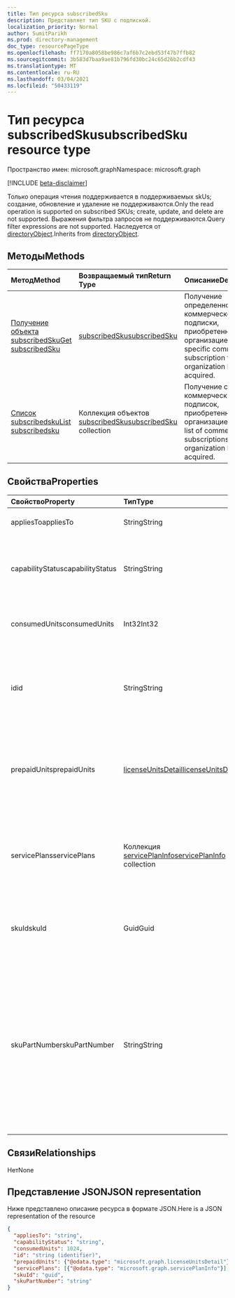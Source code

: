 ```yaml
---
title: Тип ресурса subscribedSku
description: Представляет тип SKU с подпиской.
localization_priority: Normal
author: SumitParikh
ms.prod: directory-management
doc_type: resourcePageType
ms.openlocfilehash: ff7170a8058be986c7af6b7c2ebd53f47b7ffb82
ms.sourcegitcommit: 3b583d7baa9ae81b796fd30bc24c65d26b2cdf43
ms.translationtype: MT
ms.contentlocale: ru-RU
ms.lasthandoff: 03/04/2021
ms.locfileid: "50433119"
---
```

# <a name="subscribedsku-resource-type"></a><span data-ttu-id="287d7-103">Тип ресурса subscribedSku</span><span class="sxs-lookup"><span data-stu-id="287d7-103">subscribedSku resource type</span></span>

<span data-ttu-id="287d7-104">Пространство имен: microsoft.graph</span><span class="sxs-lookup"><span data-stu-id="287d7-104">Namespace: microsoft.graph</span></span>

[!INCLUDE [beta-disclaimer](../../includes/beta-disclaimer.md)]

<span data-ttu-id="287d7-105">Только операция чтения поддерживается в поддерживаемых skUs; создание, обновление и удаление не поддерживаются.</span><span class="sxs-lookup"><span data-stu-id="287d7-105">Only the read operation is supported on subscribed SKUs; create, update, and delete are not supported.</span></span> <span data-ttu-id="287d7-106">Выражения фильтра запросов не поддерживаются.</span><span class="sxs-lookup"><span data-stu-id="287d7-106">Query filter expressions are not supported.</span></span> <span data-ttu-id="287d7-107">Наследуется от [directoryObject](directoryobject.md).</span><span class="sxs-lookup"><span data-stu-id="287d7-107">Inherits from [directoryObject](directoryobject.md).</span></span>


## <a name="methods"></a><span data-ttu-id="287d7-108">Методы</span><span class="sxs-lookup"><span data-stu-id="287d7-108">Methods</span></span>
| <span data-ttu-id="287d7-109">Метод</span><span class="sxs-lookup"><span data-stu-id="287d7-109">Method</span></span>           | <span data-ttu-id="287d7-110">Возвращаемый тип</span><span class="sxs-lookup"><span data-stu-id="287d7-110">Return Type</span></span>    |<span data-ttu-id="287d7-111">Описание</span><span class="sxs-lookup"><span data-stu-id="287d7-111">Description</span></span>|
|:---------------|:--------|:----------|
|[<span data-ttu-id="287d7-112">Получение объекта subscribedSku</span><span class="sxs-lookup"><span data-stu-id="287d7-112">Get subscribedSku</span></span>](../api/subscribedsku-get.md) | [<span data-ttu-id="287d7-113">subscribedSku</span><span class="sxs-lookup"><span data-stu-id="287d7-113">subscribedSku</span></span>](subscribedsku.md) |<span data-ttu-id="287d7-114">Получение определенной коммерческой подписки, приобретенной организацией.</span><span class="sxs-lookup"><span data-stu-id="287d7-114">Get a specific commercial subscription that an organization has acquired.</span></span>|
|[<span data-ttu-id="287d7-115">Список subscribedsku</span><span class="sxs-lookup"><span data-stu-id="287d7-115">List subscribedsku</span></span>](../api/subscribedsku-list.md) | <span data-ttu-id="287d7-116">Коллекция объектов [subscribedSku](subscribedsku.md)</span><span class="sxs-lookup"><span data-stu-id="287d7-116">[subscribedSku](subscribedsku.md) collection</span></span> |<span data-ttu-id="287d7-117">Получение списка коммерческих подписок, приобретенных организацией.</span><span class="sxs-lookup"><span data-stu-id="287d7-117">Get the list of commercial subscriptions that an organization has acquired.</span></span>|

## <a name="properties"></a><span data-ttu-id="287d7-118">Свойства</span><span class="sxs-lookup"><span data-stu-id="287d7-118">Properties</span></span>
| <span data-ttu-id="287d7-119">Свойство</span><span class="sxs-lookup"><span data-stu-id="287d7-119">Property</span></span>     | <span data-ttu-id="287d7-120">Тип</span><span class="sxs-lookup"><span data-stu-id="287d7-120">Type</span></span>   |<span data-ttu-id="287d7-121">Описание</span><span class="sxs-lookup"><span data-stu-id="287d7-121">Description</span></span>|
|:---------------|:--------|:----------|
|<span data-ttu-id="287d7-122">appliesTo</span><span class="sxs-lookup"><span data-stu-id="287d7-122">appliesTo</span></span>|<span data-ttu-id="287d7-123">String</span><span class="sxs-lookup"><span data-stu-id="287d7-123">String</span></span>| <span data-ttu-id="287d7-124">Например, User или Company.</span><span class="sxs-lookup"><span data-stu-id="287d7-124">For example, "User" or "Company".</span></span> |
|<span data-ttu-id="287d7-125">capabilityStatus</span><span class="sxs-lookup"><span data-stu-id="287d7-125">capabilityStatus</span></span>|<span data-ttu-id="287d7-126">String</span><span class="sxs-lookup"><span data-stu-id="287d7-126">String</span></span>| <span data-ttu-id="287d7-127">Возможные значения: `Enabled`, `Warning`, `Suspended`, `Deleted`, `LockedOut`.</span><span class="sxs-lookup"><span data-stu-id="287d7-127">Possible values are: `Enabled`, `Warning`, `Suspended`, `Deleted`, `LockedOut`.</span></span> |
|<span data-ttu-id="287d7-128">consumedUnits</span><span class="sxs-lookup"><span data-stu-id="287d7-128">consumedUnits</span></span>|<span data-ttu-id="287d7-129">Int32</span><span class="sxs-lookup"><span data-stu-id="287d7-129">Int32</span></span>| <span data-ttu-id="287d7-130">Количество лицензий, которые были назначены.</span><span class="sxs-lookup"><span data-stu-id="287d7-130">The number of licenses that have been assigned.</span></span> |
|<span data-ttu-id="287d7-131">id</span><span class="sxs-lookup"><span data-stu-id="287d7-131">id</span></span>|<span data-ttu-id="287d7-132">String</span><span class="sxs-lookup"><span data-stu-id="287d7-132">String</span></span>| <span data-ttu-id="287d7-133">Уникальный идентификатор объекта sku, подписка на который выполнена.</span><span class="sxs-lookup"><span data-stu-id="287d7-133">The unique identifier for the subscribed sku object.</span></span> <span data-ttu-id="287d7-134">Key, not nullable.</span><span class="sxs-lookup"><span data-stu-id="287d7-134">Key, not nullable.</span></span> |
|<span data-ttu-id="287d7-135">prepaidUnits</span><span class="sxs-lookup"><span data-stu-id="287d7-135">prepaidUnits</span></span>|[<span data-ttu-id="287d7-136">licenseUnitsDetail</span><span class="sxs-lookup"><span data-stu-id="287d7-136">licenseUnitsDetail</span></span>](licenseunitsdetail.md)| <span data-ttu-id="287d7-137">Сведения о количестве и состоянии предварительно оплаченных лицензий.</span><span class="sxs-lookup"><span data-stu-id="287d7-137">Information about the number and status of prepaid licenses.</span></span> |
|<span data-ttu-id="287d7-138">servicePlans</span><span class="sxs-lookup"><span data-stu-id="287d7-138">servicePlans</span></span>|<span data-ttu-id="287d7-139">Коллекция [servicePlanInfo](serviceplaninfo.md)</span><span class="sxs-lookup"><span data-stu-id="287d7-139">[servicePlanInfo](serviceplaninfo.md) collection</span></span>| <span data-ttu-id="287d7-140">Сведения о планах обслуживания, доступных в отношении SKU.</span><span class="sxs-lookup"><span data-stu-id="287d7-140">Information about the service plans that are available with the SKU.</span></span> <span data-ttu-id="287d7-141">Не является недействительным</span><span class="sxs-lookup"><span data-stu-id="287d7-141">Not nullable</span></span> |
|<span data-ttu-id="287d7-142">skuId</span><span class="sxs-lookup"><span data-stu-id="287d7-142">skuId</span></span>|<span data-ttu-id="287d7-143">Guid</span><span class="sxs-lookup"><span data-stu-id="287d7-143">Guid</span></span>| <span data-ttu-id="287d7-144">Уникальный идентификатор (GUID) для SKU службы.</span><span class="sxs-lookup"><span data-stu-id="287d7-144">The unique identifier (GUID) for the service SKU.</span></span> |
|<span data-ttu-id="287d7-145">skuPartNumber</span><span class="sxs-lookup"><span data-stu-id="287d7-145">skuPartNumber</span></span>|<span data-ttu-id="287d7-146">String</span><span class="sxs-lookup"><span data-stu-id="287d7-146">String</span></span>| <span data-ttu-id="287d7-147">Артикул SKU, например: AAD_PREMIUM или RMSBASIC.</span><span class="sxs-lookup"><span data-stu-id="287d7-147">The SKU part number; for example: "AAD_PREMIUM" or "RMSBASIC".</span></span> <span data-ttu-id="287d7-148">Чтобы получить список коммерческих подписок, приобретенных организацией, см. в [журнале List subscribedSkus.](../api/subscribedsku-list.md)</span><span class="sxs-lookup"><span data-stu-id="287d7-148">To get a list of commercial subscriptions that an organization has acquired, see [List subscribedSkus](../api/subscribedsku-list.md).</span></span> |

## <a name="relationships"></a><span data-ttu-id="287d7-149">Связи</span><span class="sxs-lookup"><span data-stu-id="287d7-149">Relationships</span></span>
<span data-ttu-id="287d7-150">Нет</span><span class="sxs-lookup"><span data-stu-id="287d7-150">None</span></span>

## <a name="json-representation"></a><span data-ttu-id="287d7-151">Представление JSON</span><span class="sxs-lookup"><span data-stu-id="287d7-151">JSON representation</span></span>

<span data-ttu-id="287d7-152">Ниже представлено описание ресурса в формате JSON.</span><span class="sxs-lookup"><span data-stu-id="287d7-152">Here is a JSON representation of the resource</span></span>

<!-- {
  "blockType": "resource",
  "optionalProperties": [

  ],
  "keyProperty": "id",
  "@odata.type": "microsoft.graph.subscribedSku"
}-->

```json
{
  "appliesTo": "string",
  "capabilityStatus": "string",
  "consumedUnits": 1024,
  "id": "string (identifier)",
  "prepaidUnits": {"@odata.type": "microsoft.graph.licenseUnitsDetail"},
  "servicePlans": [{"@odata.type": "microsoft.graph.servicePlanInfo"}],
  "skuId": "guid",
  "skuPartNumber": "string"
}

```
<!-- uuid: 8fcb5dbc-d5aa-4681-8e31-b001d5168d79
2015-10-25 14:57:30 UTC -->
<!--
{
  "type": "#page.annotation",
  "description": "subscribedSku resource",
  "keywords": "",
  "section": "documentation",
  "tocPath": "",
  "suppressions": []
}
-->


